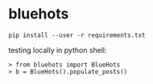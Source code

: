 # bluehots

`pip install --user -r requirements.txt`

testing locally in python shell:
```
> from bluehots import BlueHots
> b = BlueHots().populate_posts()
```
